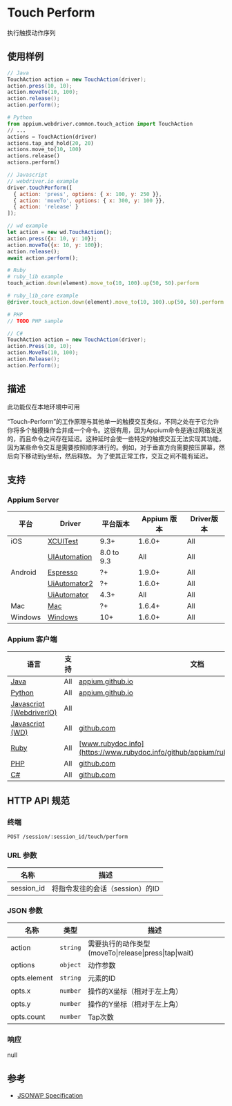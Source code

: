 
# Touch Perform

执行触摸动作序列

## 使用样例

```java
// Java
TouchAction action = new TouchAction(driver);
action.press(10, 10);
action.moveTo(10, 100);
action.release();
action.perform();

```

```python
# Python
from appium.webdriver.common.touch_action import TouchAction
// ...
actions = TouchAction(driver)
actions.tap_and_hold(20, 20)
actions.move_to(10, 100)
actions.release()
actions.perform()

```

```javascript
// Javascript
// webdriver.io example
driver.touchPerform([
  { action: 'press', options: { x: 100, y: 250 }},
  { action: 'moveTo', options: { x: 300, y: 100 }},
  { action: 'release' }
]);

// wd example
let action = new wd.TouchAction();
action.press({x: 10, y: 10});
action.moveTo({x: 10, y: 100});
action.release();
await action.perform();

```

```ruby
# Ruby
# ruby_lib example
touch_action.down(element).move_to(10, 100).up(50, 50).perform

# ruby_lib_core example
@driver.touch_action.down(element).move_to(10, 100).up(50, 50).perform

```

```php
# PHP
// TODO PHP sample

```

```csharp
// C#
TouchAction action = new TouchAction(driver);
action.Press(10, 10);
action.MoveTo(10, 100);
action.Release();
action.Perform();

```


## 描述

此功能仅在本地环境中可用

“Touch-Perform”的工作原理与其他单一的触摸交互类似，不同之处在于它允许你将多个触摸操作合并成一个命令。这很有用，因为Appium命令是通过网络发送的，而且命令之间存在延迟。这种延时会使一些特定的触摸交互无法实现其功能，因为某些命令交互是需要按照顺序进行的。例如，对于垂直方向需要按压屏幕，然后向下移动到y坐标，然后释放。 为了使其正常工作，交互之间不能有延迟。 



## 支持


### Appium Server

|平台|Driver|平台版本|Appium 版本|Driver版本|
|--------|----------------|------|--------------|--------------|
| iOS | [XCUITest](/docs/en/drivers/ios-xcuitest.md) | 9.3+ | 1.6.0+ | All |
|  | [UIAutomation](/docs/en/drivers/ios-uiautomation.md) | 8.0 to 9.3 | All | All |
| Android | [Espresso](/docs/en/drivers/android-espresso.md) | ?+ | 1.9.0+ | All |
|  | [UiAutomator2](/docs/en/drivers/android-uiautomator2.md) | ?+ | 1.6.0+ | All |
|  | [UiAutomator](/docs/en/drivers/android-uiautomator.md) | 4.3+ | All | All |
| Mac | [Mac](/docs/en/drivers/mac.md) | ?+ | 1.6.4+ | All |
| Windows | [Windows](/docs/en/drivers/windows.md) | 10+ | 1.6.0+ | All |



### Appium 客户端

|语言|支持|文档|
|--------|-------|-------------|
|[Java](https://github.com/appium/java-client/releases/latest)| All | [appium.github.io](https://appium.github.io/java-client/io/appium/java_client/TouchAction.html) |
|[Python](https://github.com/appium/python-client/releases/latest)| All | [appium.github.io](https://appium.github.io/python-client-sphinx/webdriver.common.html#module-webdriver.common.touch_action) |
|[Javascript (WebdriverIO)](http://webdriver.io/index.html)| All |  |
|[Javascript (WD)](https://github.com/admc/wd/releases/latest)| All | [github.com](https://github.com/admc/wd/blob/master/lib/commands.js#L1546) |
|[Ruby](https://github.com/appium/ruby_lib/releases/latest)| All | [www.rubydoc.info](https://www.rubydoc.info/github/appium/ruby_lib/Appium/TouchAction) |
|[PHP](https://github.com/appium/php-client/releases/latest)| All | [github.com](https://github.com/appium/php-client/) |
|[C#](https://github.com/appium/appium-dotnet-driver/releases/latest)| All | [github.com](https://github.com/appium/appium-dotnet-driver/blob/master/src/Appium.Net/Appium/MultiAction/TouchAction.cs) |


## HTTP API 规范


### 终端

`POST /session/:session_id/touch/perform`


### URL 参数

|名称|描述|
|----|-----------|
|session_id|将指令发往的会话（session）的ID|


### JSON 参数

|名称|类型|描述|
|----|----|-----------|
| action | `string` | 需要执行的动作类型 (moveTo\|release\|press\|tap\|wait) |
| options | `object` | 动作参数 |
| opts.element | `string` | 元素的ID |
| opts.x | `number` | 操作的X坐标（相对于左上角） |
| opts.y | `number` | 操作的Y坐标（相对于左上角） |
| opts.count | `number` | Tap次数 |


### 响应

null


## 参考

* [JSONWP Specification](https://github.com/appium/appium-base-driver/blob/master/lib/protocol/routes.js#L345)
